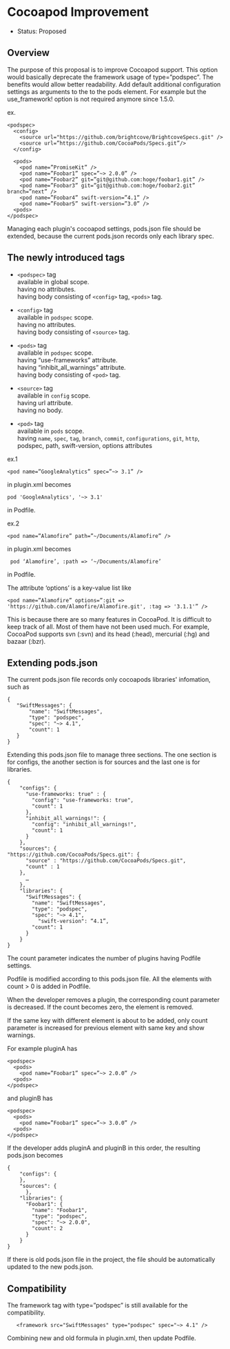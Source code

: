 # Cocoapod Improvement
- Status: Proposed

## Overview

The purpose of this proposal is to improve Cocoapod support.
This option would basically deprecate the framework usage of type=”podspec”.
The benefits would allow better readability. Add default additional configuration settings as arguments to the to the pods element. For example <pods use-frameworks=true> but the use_framework! option is not required anymore since 1.5.0.

ex.
```
<podspec>
  <config>
    <source url="https://github.com/brightcove/BrightcoveSpecs.git" />
    <source url=”https://github.com/CocoaPods/Specs.git”/>
  </config>

  <pods>
    <pod name=”PromiseKit” />
    <pod name=”Foobar1” spec=”~> 2.0.0” />
    <pod name=”Foobar2” git=”git@github.com:hoge/foobar1.git” />
    <pod name=”Foobar3” git=”git@github.com:hoge/foobar2.git” branch=”next” />
    <pod name=”Foobar4” swift-version=”4.1” />
    <pod name=”Foobar5” swift-version=”3.0” />
  <pods>
</podspec>
```

Managing each plugin's cocoapod settings, pods.json file should be extended, because the current pods.json records only each library spec.

## The newly introduced tags

- `<podspec>` tag  
  available in global scope.  
  having no attributes.  
  having body consisting of `<config>` tag, `<pods>` tag.  

- `<config>` tag  
  available in `podspec` scope.  
  having no attributes.  
  having body consisting of `<source>` tag.   

- `<pods>` tag  
  available in `podspec` scope.  
  having “use-frameworks” attribute.    
  having “inhibit_all_warnings” attribute.  
  having body consisting of `<pod>` tag.  


- `<source>` tag  
   available in `config` scope.  
   having  url attribute.  
   having no body.  

- `<pod>` tag  
   available in `pods` scope.  
   having `name`, `spec`, `tag`, `branch`, `commit`, `configurations`, `git`, `http`, podspec, path, swift-version,   options  attributes  


ex.1
```
<pod name=”GoogleAnalytics” spec=”~> 3.1” />
```
in plugin.xml
becomes
```
pod 'GoogleAnalytics', '~> 3.1'
```
in Podfile.


ex.2
```
<pod name=”Alamofire” path=”~/Documents/Alamofire” />
```
in plugin.xml
becomes
```
 pod ‘Alamofire’, :path => ‘~/Documents/Alamofire’
```
in Podfile.


The attribute ‘options’ is a key-value list like

```
<pod name=”Alamofire” options=”:git => 'https://github.com/Alamofire/Alamofire.git', :tag => '3.1.1'” />
```

This is because there are so many features in CocoaPod. It is difficult to keep track of all.  Most of them have not been used much.
For example, CocoaPod supports svn (:svn) and its head (:head), mercurial (:hg) and  bazaar (:bzr).



## Extending pods.json

The current pods.json file records only cocoapods libraries' infomation, such as

```
{
   "SwiftMessages": {
       "name": "SwiftMessages",
       "type": "podspec",
       "spec": "~> 4.1",
       "count": 1
   }
}
```

Extending this pods.json file to manage three sections. The one section is for configs, the another section is for sources and the last one is for libraries.

```
{
    "configs": { 
      "use-frameworks: true" : {
        "config": "use-frameworks: true",
        "count": 1
      }, 
      "inhibit_all_warnings!": {
        "config": "inhibit_all_warnings!",
        "count": 1
      } 
    },
    "sources": {
"https://github.com/CocoaPods/Specs.git": {
	  "source" : "https://github.com/CocoaPods/Specs.git",
	  "count" : 1
	},
      …
    },
    "libraries": {
      "SwiftMessages": {
        "name": "SwiftMessages",
        "type": "podspec",
        "spec": "~> 4.1",
	      "swift-version": “4.1”,
        "count": 1
      }
    }
}
```

The count parameter indicates the number of plugins having Podfile settings.

Podfile is modified according to this pods.json file. All the elements with count > 0 is added in Podfile.  

When the developer removes a plugin, the corresponding count parameter is decreased. If the count becomes zero, the element is removed.

If the same key with different element is about to be added, only count parameter is increased for previous element with same key and show warnings.

For example pluginA has

```
<podspec>
  <pods>
    <pod name=”Foobar1” spec=”~> 2.0.0” />
  <pods>
</podspec>
```

and pluginB has

```
<podspec>
  <pods>
    <pod name=”Foobar1” spec=”~> 3.0.0” />
  <pods>
</podspec>
```

If the developer adds pluginA and pluginB in this order, the resulting pods.json becomes

```
{
    "configs": { 
    },
    "sources": {
	  },
    "libraries": {
      "Foobar1": {
        "name": "Foobar1",
        "type": "podspec",
        "spec": "~> 2.0.0",
        "count": 2
      }
    }
}
```


If there is old pods.json file in the project, the file should be automatically updated to the new pods.json.

## Compatibility

The framework tag with type=”podspec” is still available for the compatibility.

```
   <framework src="SwiftMessages" type="podspec" spec="~> 4.1" />
```

Combining new and old formula in plugin.xml, then update Podfile.
